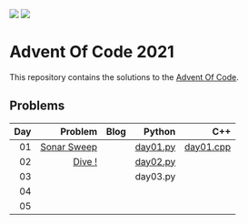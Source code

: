 ![](https://img.shields.io/badge/stars%20⭐-4-yellow)
![](https://img.shields.io/badge/day%20📅-2-blue) 
# Advent Of Code 2021

This repository contains the solutions to the [Advent Of Code](https://adventofcode.com/2021).

## Problems

|  Day |                                            Problem | Blog |                                                                                                                          Python |  C++ |
| ---: | -------------------------------------------------: | ---: | ------------------------------------------------------------------------------------------------------------------------------: | ---: |
|   01 | [Sonar Sweep](https://adventofcode.com/2021/day/1) |      | [day01.py](https://github.com/sotsoguk/AdventOfCode2021/blob/bfc404d3724aa8eff5255f8d3fe4a4f1d6ace98c/python/day01/day01.py) | [day01.cpp](https://github.com/sotsoguk/AdventOfCode2021/blob/bfc404d3724aa8eff5255f8d3fe4a4f1d6ace98c/cpp/day01/day01.cpp)     |
|   02 |            [Dive !](https://adventofcode.com/2021/day/2)                                        |      |       [day02.py](https://github.com/sotsoguk/AdventOfCode2021/blob/bfc404d3724aa8eff5255f8d3fe4a4f1d6ace98c/python/day02/day02.py)                                                                                                                          |      |
| 03 | | | day03.py | | 
| 04 | | | |
| 05 | | | |